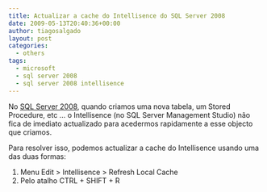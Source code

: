 ```yaml
---
title: Actualizar a cache do Intellisence do SQL Server 2008
date: 2009-05-13T20:40:36+00:00
author: tiagosalgado
layout: post
categories:
  - others
tags:
  - microsoft
  - sql server 2008
  - sql server 2008 intellisence
---
```

No <a href="http://www.microsoft.com/sqlserver/2008/en/us/default.aspx" target="_blank">SQL Server 2008</a>, quando criamos uma nova tabela, um Stored Procedure, etc … o Intellisence (no SQL Server Management Studio) não fica de imediato actualizado para acedermos rapidamente a esse objecto que criamos.

Para resolver isso, podemos actualizar a cache do Intellisence usando uma das duas formas:

  1. Menu Edit > Intellisence > Refresh Local Cache
  2. Pelo atalho CTRL + SHIFT + R